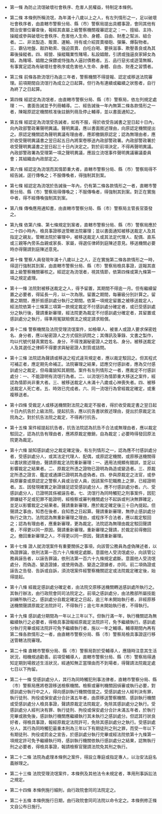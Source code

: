 * 第一條 為防止流氓破壞社會秩序、危害人民權益，特制定本條例。

* 第二條 本條例所稱流氓，為年滿十八歲以上之人，有左列情形之一，足以破壞社會秩序者，由直轄市警察分局、縣（市）警察局提出具體事證，會同其他有關治安單位審查後，報經其直屬上級警察機關複審認定之：一、擅組、主持、操縱或參與破壞社會秩序、危害他人生命、身體、自由、財產之幫派、組合者。二、非法製造、販賣、運輸、持有或介紹買賣槍砲、彈藥、爆裂物者。三、霸佔地盤、敲詐勒索、強迫買賣、白吃白喝、要挾滋事、欺壓善良或為其幕後操縱者。四、經營、操縱職業性賭場，私設娼館，引誘或強逼良家婦女為娼，為賭場、娼館之保鏢或恃強為人逼討債務者。五、品行惡劣或遊蕩無賴，有事實足認為有破壞社會秩序或危害他人生命、身體、自由、財產之習慣者。

* 第三條 前條各款流氓行為逾三年者，警察機關不得提報、認定或移送法院審理。前項期間自流氓行為成立之日起算。但行為有連續或繼續之狀態者，自行為終了之日起算。

* 第四條 經認定為流氓者，由直轄市警察分局、縣（市）警察局，依左列規定處理：一、書面告誡並予列冊輔導。二、經告誡後一年內無第二條各款情形之一者，陳報原認定機關核准後註銷列冊及停止輔導，並以書面通知之。

* 第五條 經認定為流氓受告誡者，如有不服，得於收受告誡書之翌日起十日內，向內政部警政署聲明異議。聲明異議，應以書面敘述理由，向原認定機關提出之。原認定機關認為聲明異議有理由者，應即撤銷原認定；認為無理由者，應於收受聲明異議書之翌日起五日內將案卷移送內政部警政署。內政部警政署於收受聲明異議書之翌日起三十日內決定之。對於前項決定，不得再聲明異議。內政部警政署為受理第一項之聲明異議，應設立流氓事件聲明異議審議委員會；其組織由內政部定之。

* 第六條 經認定為流氓而其情節重大者，直轄市警察分局、縣（市）警察局得不經告誡，逕行傳喚之；不服傳喚者，得強制其到案。

* 第七條 經認定為流氓於告誡後一年內，仍有第二條各款情形之一者，直轄市警察分局、縣（市）警察局得傳喚之；不服傳喚者，得強制其到案。對正在實施中者，得不經傳喚強制其到案。

* 第八條 傳喚應用通知書，由直轄市警察分局、縣（市）警察局主管長官簽發之。

* 第九條 依第六條、第七條規定到案者，直轄市警察分局、縣（市）警察局應於二十四小時內，檢具事證移送管轄法院審理；並以書面通知被移送裁定人及其指定之親友。管轄法院於審理中，被移送裁定人或其法定代理人、配偶、直系或三親等內旁系血親或家長、家屬，得選任律師到庭陳述意見。移送機關必要時亦得聲請到庭陳述意見。

* 第十條 警察人員發現年滿十八歲以上之人，正在實施第二條各款情形之一時，得逕行強制其到案，由直轄市警察分局、縣（市）警察局檢具事證，逕報其直屬上級警察機關審核之。經認定為流氓者，視其情節，依第四條或第九條第一項之規定處理。

* 第十一條 法院對被移送裁定之人，得予留置，其期間不得逾一月。但有繼續留置之必要者，得延長一月，以一次為限。留置之期間，每審級分別計算之。留置之期間，應折抵感訓處分執行之期間。依第一項規定留置之被移送裁定人，經法院依第十三條第三項第一款規定裁定不付感訓處分確定者，或已受感訓處分之執行後，聲請重新審理，經法院更為裁定不付感訓處分確定者，其留置或感訓處分之執行，得準用冤獄賠償法之規定請求賠償。

* 第十二條 警察機關及法院受理流氓案件，如檢舉人、被害人或證人要求保密姓名、身分者，應以秘密證人之方式個別訊問之；其傳訊及筆錄、文書之製作，均以代號代替真實姓名、身分，不得洩漏秘密證人之姓名、身分。被移送裁定人及其選任之律師不得要求與秘密證人對質或詰問。

* 第十三條 法院認為聲請或移送之程式違背規定者，應以裁定駁回之。但其程式可補正者，應定期先命補正。法院審理之結果，認應交付感訓者，應為交付感訓處分之裁定，但毋庸諭知其期間。案件有左列情形之一者，應裁定不付感訓處分：一、不能證明有流氓行為者。二、以流氓行為情節重大移送之案件，經認為情節尚非重大者。三、被移送裁定人未滿十八歲或心神喪失者。四、被移送裁定人死亡者。五、時效已完成者。六、同一流氓行為曾經裁定確定，或重複移送者。

* 第十四條 受裁定人或移送機關對法院之裁定不服者，得於收受裁定書之翌日起十日內抗告於上級法院。提起抗告，應以抗告書狀敘述理由，提出於原裁定法院為之。對於抗告法院之裁定，不得再行抗告。

* 第十五條 案件經提起抗告者，抗告法院認為抗告不合法或無理由者，應以裁定駁回之，認為抗告有理由者，應將原裁定撤銷，自為裁定；必要時得發回原法院更為裁定。

* 第十六條 諭知感訓處分之裁定確定後，有左列情形之一，認為應不付感訓處分者，受感訓處分人，或其法定代理人、配偶，或原認定機關，或原移送機關得以書狀敘述理由，聲請原裁定法院重新審理：一、適用法規顯有錯誤，並足以影響裁定之結果者。二、原裁定所憑之證物已證明為偽造或變造者。三、原裁定所憑之證言、鑑定或通譯已證明其為虛偽者。四、參與原裁定之法官，或參與原審查或原認定之警察人員或治安人員，因該案件犯職務上之罪，已經證明者。五、因發現確實之新證據足認受感訓處分人，應不付感訓處分者。六、受感訓處分人，已證明其係被誣告者。七、流氓行為同時觸犯之刑事案件，因犯罪嫌疑不足或犯罪不能證明，經檢察或審判機關處分不起訴或判決無罪確定，並足以影響裁定之結果者。聲請重新審理，應於裁定確定後三十日內提起。但聲請之事由，知悉在後者，自知悉之日起算。聲請重新審理，無停止感訓處分執行之效力。法院認為無重新審理之理由，或程序不合法者，應以裁定駁回之；認為有理由者，應重新審理，更為裁定。法院認為無理由裁定駁回聲請者，不得更以同一原因，聲請重新審理。重新審理之聲請，於裁定前得撤回之。撤回重新審理之人，不得更以同一原因，聲請重新審理。

* 第十七條 證人就流氓案件有重要關係之事項，向該管公務員為虛偽陳述者，以偽證罪論，依刑法第一百六十八條規定處斷。意圖他人受流氓處分，向該管公務員誣告者，以誣告罪論，依刑法第一百六十九條規定處斷。意圖他人受流氓處分，而偽造、變造證據，或使用偽造、變造之證據者，亦同。前二項偽證或誣告之告發、告訴或自訴，須流氓案件經警察機關認定或法院裁定確定後，始得提起。

* 第十八條 經裁定感訓處分確定者，由法院交原移送機關轉送感訓處所執行之。其執行辦法，由行政院會同司法院定之。前項之感訓處分，由法務部所屬技能訓練所執行之。感訓處分自裁定確定之日起，逾三年未開始執行者，非經原移送機關聲請原裁定法院許可，不得執行；逾七年未開始執行者，不得執行。

* 第十九條 感訓處分期間為一年以上三年以下。但執行滿一年，執行機關認為無繼續執行之必要者，得檢具事證報經原裁定法院許可，免予繼續執行。感訓處分執行完畢或經法院許可免予繼續執行者，施以一年之輔導。輔導期間內再有第二條各款情形之一者，由直轄市警察分局、縣（市）警察局檢具事證逕行移送管轄法院審理。

* 第二十條 直轄市警察分局、縣（市）警察局對於受輔導人，應隨時注意其生活狀況，相機規過勸善。前項受輔導人，直轄市警察分局、縣（市）警察局得通知定期到場敘述生活狀況，經通知無正當理由而不到場者，得聲請法院裁定處七日以下拘留。

* 第二十一條 受感訓處分人，其行為同時觸犯刑事法律者，直轄市警察分局、縣（市）警察局應將卷證移送檢察機關。檢察或審判機關因偵審或執行必要，對感訓處分執行中之人，得向感訓執行機關借提之。受感訓處分人經判決有罪，執行徒刑、拘役或保安處分合計滿五年者，由原移送警察機關、感訓執行機關或受感訓處分人檢具事證，聲請原裁定法院裁定，免除其感訓處分之執行。受感訓處分人經判決有罪、執行徒刑、拘役或保安處分合計未滿五年者，於執行完畢或赦免後，感訓執行機關應繼續執行其未執行之感訓處分。但認其行狀良好者，得檢具事證，報經原裁定法院許可，免除其感訓處分之執行。受感訓處分人，其行為同時觸犯最重本刑為三年以下有期徒刑之刑之罪，而受一年以下有期徒刑、拘役或罰金之宣告，於感訓處分執行完畢或經法院依第十九條第一項規定許可免予繼續執行時，感訓執行機關依執行感訓處分之結果，認無執行刑之必要者，得檢具事證，報請檢察官聲請法院免其刑之執行。

* 第二十二條 法院為處理本條例之案件，得設立專庭或指定專人，以治安法庭名義辦理之。

* 第二十三條 法院受理流氓案件，本條例及其他法令未規定者，準用刑事訴訟法之規定。

* 第二十四條 本條例施行細則，由行政院會同司法院定之。

* 第二十五條 本條例施行日期，由行政院會同司法院以命令定之。本條例修正條文自公布日施行。

